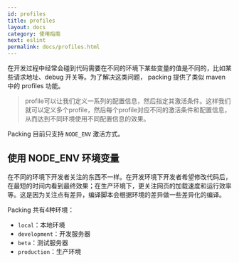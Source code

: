 ```yaml
---
id: profiles
title: profiles
layout: docs
category: 使用指南
next: eslint
permalink: docs/profiles.html
---
```


在开发过程中经常会碰到代码需要在不同的环境下某些变量的值是不同的，比如某些请求地址、debug 开关等。为了解决这类问题， packing 提供了类似 maven 中的 profiles 功能。

>profile可以让我们定义一系列的配置信息，然后指定其激活条件。这样我们就可以定义多个profile，然后每个profile对应不同的激活条件和配置信息，从而达到不同环境使用不同配置信息的效果。

Packing 目前只支持 `NODE_ENV` 激活方式。

## 使用 NODE_ENV 环境变量

在不同的环境下开发者关注的东西不一样。在开发环境下开发者希望修改代码后，在最短的时间内看到最终效果；在生产环境下，更关注网页的加载速度和运行效率等。这是因为关注点有差异，编译脚本会根据环境的差异做一些差异化的编译。

Packing 共有4种环境：

- `local`：本地环境
- `development`：开发服务器
- `beta`：测试服务器
- `production`：生产环境
